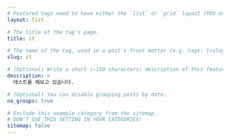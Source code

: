 ```yaml
---
# Featured tags need to have either the `list` or `grid` layout (PRO only).
layout: list

# The title of the tag's page.
title: it

# The name of the tag, used in a post's front matter (e.g. tags: [<slug>]).
slug: it

# (Optional) Write a short (~150 characters) description of this featured tag.
description: >
  테스트를 해보고 있습니다.

# (Optional) You can disable grouping posts by date.
no_groups: true

# Exclude this example category from the sitemap.
# DON'T USE THIS SETTING IN YOUR CATEGORIES!
sitemap: false
---
```

